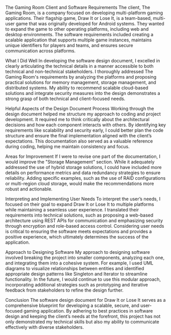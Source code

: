 The Gaming Room Client and Software Requirements
The client, The Gaming Room, is a company focused on developing multi-platform gaming applications. Their flagship game, Draw It or Lose It, is a team-based, multi-user game that was originally developed for Android systems. They wanted to expand the game to other operating platforms, including web and desktop environments. The software requirements included creating a scalable application that supports multiple game instances, maintains unique identifiers for players and teams, and ensures secure communication across platforms.

What I Did Well
In developing the software design document, I excelled in clearly articulating the technical details in a manner accessible to both technical and non-technical stakeholders. I thoroughly addressed The Gaming Room's requirements by analyzing the platforms and proposing practical solutions for memory management, storage management, and distributed systems. My ability to recommend scalable cloud-based solutions and integrate security measures into the design demonstrates a strong grasp of both technical and client-focused needs.

Helpful Aspects of the Design Document Process
Working through the design document helped me structure my approach to coding and project development. It required me to think critically about the architectural decisions and how each component interacts with others. By identifying key requirements like scalability and security early, I could better plan the code structure and ensure the final implementation aligned with the client’s expectations. This documentation also served as a valuable reference during coding, helping me maintain consistency and focus.

Areas for Improvement
If I were to revise one part of the documentation, I would improve the "Storage Management" section. While it adequately addressed the use of hybrid storage solutions, I could have included more details on performance metrics and data redundancy strategies to ensure reliability. Adding specific examples, such as the use of RAID configurations or multi-region cloud storage, would make the recommendations more robust and actionable.

Interpreting and Implementing User Needs
To interpret the user’s needs, I focused on their goal to expand Draw It or Lose It to multiple platforms while maintaining a seamless user experience. I translated their requirements into technical solutions, such as proposing a web-based architecture using REST APIs for communication and emphasizing security through encryption and role-based access control. Considering user needs is critical to ensuring the software meets expectations and provides a positive experience, which ultimately determines the success of the application.

Approach to Designing Software
My approach to designing software involved breaking the project into smaller components, analyzing each one, and integrating them into a cohesive system. For example, I used UML diagrams to visualize relationships between entities and identified appropriate design patterns like Singleton and Iterator to streamline functionality. In the future, I would continue to use this modular approach, incorporating additional strategies such as prototyping and iterative feedback from stakeholders to refine the design further.

Conclusion
The software design document for Draw It or Lose It serves as a comprehensive blueprint for developing a scalable, secure, and user-focused gaming application. By adhering to best practices in software design and keeping the client’s needs at the forefront, this project has not only demonstrated my technical skills but also my ability to communicate effectively with diverse stakeholders.
